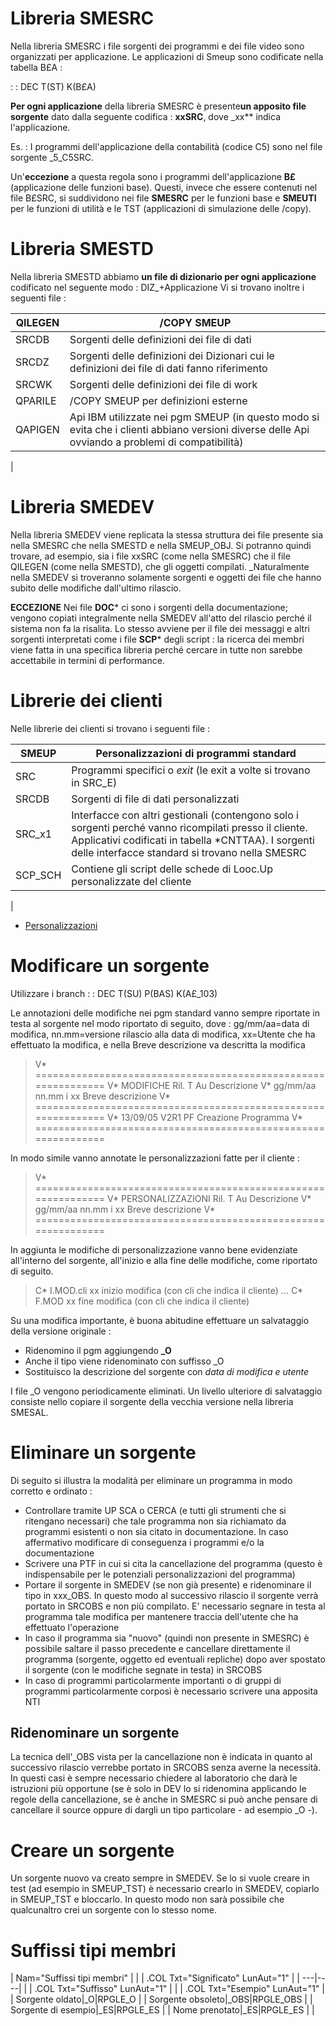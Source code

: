 
# Libreria SMESRC
Nella libreria SMESRC i file sorgenti dei programmi e dei file video sono organizzati per applicazione. Le applicazioni di Smeup sono codificate nella tabella B£A : 

 :  : DEC T(ST) K(B£A)

**Per ogni applicazione** della libreria SMESRC è presente**un apposito file sorgente** dato dalla seguente codifica :  **xxSRC**, dove _xx** indica l'applicazione.

Es. :  I programmi dell'applicazione della contabilità (codice C5) sono nel file sorgente _5_C5SRC.

Un'**eccezione** a questa regola sono i programmi dell'applicazione **B£** (applicazione delle funzioni base).
Questi, invece che essere contenuti nel file B£SRC,  si suddividono nei file **SMESRC** per le funzioni base e **SMEUTI** per le funzioni di utilità e le TST (applicazioni di simulazione delle /copy).

# Libreria SMESTD
Nella libreria SMESTD abbiamo **un file di dizionario per ogni applicazione** codificato nel seguente modo :  DIZ_+Applicazione
Vi si trovano inoltre i seguenti file : 


| QILEGEN | /COPY SMEUP |
| ---|----|
| SRCDB | Sorgenti delle definizioni dei file di dati |
| SRCDZ | Sorgenti delle definizioni dei Dizionari cui le definizioni dei file di dati fanno riferimento |
| SRCWK | Sorgenti delle definizioni dei file di work |
| QPARILE| /COPY SMEUP per definizioni esterne |
| QAPIGEN | Api IBM utilizzate nei pgm SMEUP (in questo modo si evita che i clienti abbiano versioni diverse delle Api ovviando a problemi di compatibilità) |
| 


# Libreria SMEDEV
Nella libreria SMEDEV viene replicata la stessa struttura dei file presente sia nella SMESRC che nella SMESTD e nella SMEUP_OBJ.
Si potranno quindi trovare, ad esempio, sia i file xxSRC (come nella SMESRC) che il file QILEGEN (come nella SMESTD), che gli oggetti compilati.
_Naturalmente nella SMEDEV si troveranno solamente sorgenti e oggetti dei file che hanno subito delle modifiche dall'ultimo rilascio.

**ECCEZIONE**
Nei file **DOC*** ci sono i sorgenti della documentazione; vengono copiati integralmente nella SMEDEV all'atto del rilascio perché il sistema non fa la risalita.
Lo stesso avviene per il file dei messaggi e altri sorgenti interpretati come i file **SCP*** degli script :  la ricerca dei membri viene fatta in una specifica libreria perché cercare in tutte non sarebbe accettabile in termini di performance.

# Librerie dei clienti
Nelle librerie dei clienti si trovano i seguenti file : 

| SMEUP | Personalizzazioni di programmi standard |
| ---|----|
| SRC | Programmi specifici o _exit_ (le exit a volte si trovano in SRC_E) |
| SRCDB | Sorgenti di file di dati personalizzati |
| SRC_x1 | Interfacce con altri gestionali (contengono solo i sorgenti perché vanno ricompilati presso il cliente. Applicativi codificati in tabella *CNTTAA). I sorgenti delle interfacce standard si trovano nella SMESRC |
| SCP_SCH | Contiene gli script delle schede di Looc.Up personalizzate del cliente |
| 


- [Personalizzazioni](Sorgenti/DOC/TA/B£AMO/A£BASE_SG)

# Modificare un sorgente
Utilizzare i branch
 :  : DEC T(SU) P(BAS) K(A£_103)

Le annotazioni delle modifiche nei pgm standard vanno sempre riportate in testa al sorgente nel modo riportato di seguito, dove :  gg/mm/aa=data di modifica, nn.mm=versione rilascio alla data di modifica, xx=Utente che ha effettuato la modifica, e nella Breve descrizione va descritta la modifica
> V* ==============================================================
 V* MODIFICHE Ril.  T Au Descrizione
 V* gg/mm/aa  nn.mm i xx Breve descrizione
 V* ==============================================================
 V* 13/09/05   V2R1      PF Creazione Programma
 V* ==============================================================


In modo simile vanno annotate le personalizzazioni fatte per il cliente : 
> V* ==============================================================
 V* PERSONALIZZAZIONI Ril.  T Au Descrizione
 V* gg/mm/aa  nn.mm i xx Breve descrizione
 V* ==============================================================


In aggiunta le modifiche di personalizzazione vanno bene evidenziate all'interno del sorgente, all'inizio e alla fine delle modifiche, come riportato di seguito.
> C* I.MOD.cli                xx inizio modifica  (con cli che indica il cliente)
    ...
 C* F.MOD                    xx fine modifica (con cli che indica il cliente)


Su una modifica importante, è buona abitudine effettuare un salvataggio della versione originale : 
 - Ridenomino il pgm aggiungendo **_O**
 - Anche il tipo viene ridenominato con suffisso _O
 - Sostituisco la descrizione del sorgente con _data di modifica e utente_

I file _O vengono periodicamente eliminati.
Un livello ulteriore di salvataggio consiste nello copiare il sorgente della vecchia versione nella libreria SMESAL.

# Eliminare un sorgente
Di seguito si illustra la modalità per eliminare un programma in modo corretto e ordinato : 
- Controllare tramite UP SCA o CERCA (e tutti gli strumenti che si ritengano necessari) che tale programma non sia richiamato da programmi esistenti o non sia citato in documentazione. In caso affermativo modificare di conseguenza i programmi e/o la documentazione
- Scrivere una PTF in cui si cita la cancellazione del programma (questo è indispensabile per le potenziali personalizzazioni del programma)
- Portare il sorgente in SMEDEV (se non già presente) e ridenominare il tipo in xxx_OBS. In questo modo al successivo rilascio il sorgente verrà portato in SRCOBS e non più compilato. E' necessario segnare in testa al programma tale modifica per mantenere traccia dell'utente che ha effettuato l'operazione
- In caso il programma sia "nuovo" (quindi non presente in SMESRC) è possibile saltare il passo precedente e cancellare direttamente il programma (sorgente, oggetto ed eventuali repliche) dopo aver spostato il sorgente (con le modifiche segnate in testa) in SRCOBS
- In caso di programmi particolarmente importanti o di gruppi di programmi particolarmente corposi è necessario scrivere una apposita NTI

## Ridenominare un sorgente
La tecnica dell'_OBS vista per la cancellazione non è indicata in quanto al successivo rilascio verrebbe portato in SRCOBS senza averne la necessità.
In questi casi è sempre necessario chiedere al laboratorio che darà le istruzioni più opportune (se è solo in DEV lo si ridenomina applicando le regole della cancellazione, se è anche in SMESRC si può anche pensare di cancellare il source oppure di dargli un tipo particolare - ad esempio _O -).

# Creare un sorgente
Un sorgente nuovo va creato sempre in SMEDEV.
Se lo si vuole creare in test (ad esempio in SMEUP_TST) è necessario crearlo in SMEDEV, copiarlo in SMEUP_TST e bloccarlo. In questo modo non sarà possibile che qualcunaltro crei un sorgente con lo stesso nome.

# Suffissi tipi membri

|  Nam="Suffissi tipi membri" |
| 
| .COL Txt="Significato" LunAut="1" |
| ---|----|
| 
| .COL Txt="Suffisso" LunAut="1" |
| 
| .COL Txt="Esempio" LunAut="1" |
| Sorgente oldato|_O|RPGLE_O |
| Sorgente obsoleto|_OBS|RPGLE_OBS |
| Sorgente di esempio|_ES|RPGLE_ES |
| Nome prenotato|_ES|RPGLE_ES |
| 

